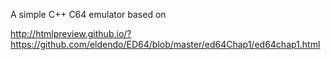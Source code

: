 A simple C++ C64 emulator based on

http://htmlpreview.github.io/?https://github.com/eldendo/ED64/blob/master/ed64Chap1/ed64chap1.html